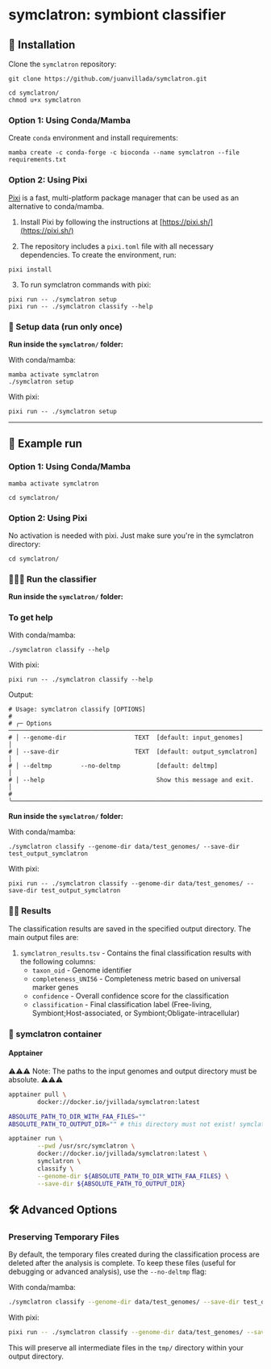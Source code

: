 # symclatron: symbiont classifier

## 💾 Installation

Clone the `symclatron` repository:

```{shell}
git clone https://github.com/juanvillada/symclatron.git
```

```{bash}
cd symclatron/
chmod u+x symclatron
```

### Option 1: Using Conda/Mamba

Create `conda` environment and install requirements:

```{bash}
mamba create -c conda-forge -c bioconda --name symclatron --file requirements.txt
```

### Option 2: Using Pixi

[Pixi](https://pixi.sh/) is a fast, multi-platform package manager that can be used as an alternative to conda/mamba.

1. Install Pixi by following the instructions at [https://pixi.sh/](https://pixi.sh/)

2. The repository includes a `pixi.toml` file with all necessary dependencies. To create the environment, run:

```{bash}
pixi install
```

3. To run symclatron commands with pixi:

```{bash}
pixi run -- ./symclatron setup
pixi run -- ./symclatron classify --help
```

### 💽  Setup data (run only once)

**Run inside the `symclatron/` folder:**

With conda/mamba:
```{shell}
mamba activate symclatron
./symclatron setup
```

With pixi:
```{shell}
pixi run -- ./symclatron setup
```

_______

## 🚀 Example run

### Option 1: Using Conda/Mamba

```{shell}
mamba activate symclatron
```

```{shell}
cd symclatron/
```

### Option 2: Using Pixi

No activation is needed with pixi. Just make sure you're in the symclatron directory:

```{shell}
cd symclatron/
```

### 👷🏻‍♀️  Run the classifier

**Run inside the `symclatron/` folder:**

### To get help

With conda/mamba:
```{bash}
./symclatron classify --help
```

With pixi:
```{bash}
pixi run -- ./symclatron classify --help
```

Output:
```
# Usage: symclatron classify [OPTIONS]
#
# ╭─ Options ───────────────────────────────────────────────────────────────────────────────────╮
# │ --genome-dir                   TEXT  [default: input_genomes]                               │
# │ --save-dir                     TEXT  [default: output_symclatron]                           │
# │ --deltmp        --no-deltmp          [default: deltmp]                                      │
# │ --help                               Show this message and exit.                            │
# ╰─────────────────────────────────────────────────────────────────────────────────────────────╯
```

**Run inside the `symclatron/` folder:**

With conda/mamba:
```{shell}
./symclatron classify --genome-dir data/test_genomes/ --save-dir test_output_symclatron
```

With pixi:
```{shell}
pixi run -- ./symclatron classify --genome-dir data/test_genomes/ --save-dir test_output_symclatron
```

### 🕺🏻 Results

The classification results are saved in the specified output directory. The main output files are:

1. `symclatron_results.tsv` - Contains the final classification results with the following columns:
   - `taxon_oid` - Genome identifier
   - `completeness_UNI56` - Completeness metric based on universal marker genes
   - `confidence` - Overall confidence score for the classification
   - `classification` - Final classification label (Free-living, Symbiont;Host-associated, or Symbiont;Obligate-intracellular)

### 🐳 symclatron container

#### Apptainer

⚠️⚠️⚠️ Note: The paths to the input genomes and output directory must be absolute. ⚠️⚠️⚠️

```bash
apptainer pull \
        docker://docker.io/jvillada/symclatron:latest

ABSOLUTE_PATH_TO_DIR_WITH_FAA_FILES=""
ABSOLUTE_PATH_TO_OUTPUT_DIR="" # this directory must not exist! symclatron will create it.

apptainer run \
        --pwd /usr/src/symclatron \
        docker://docker.io/jvillada/symclatron:latest \
        symclatron \
        classify \
        --genome-dir ${ABSOLUTE_PATH_TO_DIR_WITH_FAA_FILES} \
        --save-dir ${ABSOLUTE_PATH_TO_OUTPUT_DIR}
```

## 🛠️ Advanced Options

### Preserving Temporary Files

By default, the temporary files created during the classification process are deleted after the analysis is complete. To keep these files (useful for debugging or advanced analysis), use the `--no-deltmp` flag:

With conda/mamba:
```bash
./symclatron classify --genome-dir data/test_genomes/ --save-dir test_output_symclatron --no-deltmp
```

With pixi:
```bash
pixi run -- ./symclatron classify --genome-dir data/test_genomes/ --save-dir test_output_symclatron --no-deltmp
```

This will preserve all intermediate files in the `tmp/` directory within your output directory.